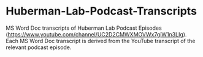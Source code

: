 # Huberman-Lab-Podcast-Transcripts
MS Word Doc transcripts of Huberman Lab Podcast Episodes (https://www.youtube.com/channel/UC2D2CMWXMOVWx7giW1n3LIg). Each MS Word Doc transcript is derived from the YouTube transcript of the relevant podcast episode. 
